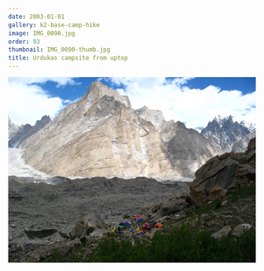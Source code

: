 ```yaml
---
date: 2003-01-01
gallery: k2-base-camp-hike
image: IMG_0090.jpg
order: 93
thumbnail: IMG_0090-thumb.jpg
title: Urdukas campsite from uptop
---
```


![Urdukas campsite from uptop](./IMG_0090.jpg)
